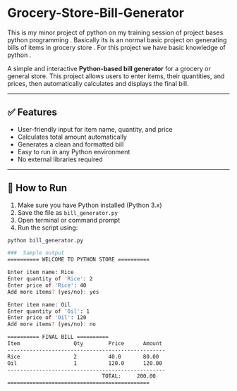 # Grocery-Store-Bill-Generator
This is my minor project of python on my training session of project bases python programming . Basically its is an normal basic project on generating bills of items in grocery store  . For this project we have basic knowledge of python . 

A simple and interactive **Python-based bill generator** for a grocery or general store. This project allows users to enter items, their quantities, and prices, then automatically calculates and displays the final bill.

---

## ✅ Features

- User-friendly input for item name, quantity, and price
- Calculates total amount automatically
- Generates a clean and formatted bill
- Easy to run in any Python environment
- No external libraries required

---

## 🚀 How to Run

1. Make sure you have Python installed (Python 3.x)
2. Save the file as `bill_generator.py`
3. Open terminal or command prompt
4. Run the script using:

```bash
python bill_generator.py

###  Sample output
========== WELCOME TO PYTHON STORE ==========

Enter item name: Rice
Enter quantity of 'Rice': 2
Enter price of 'Rice': 40
Add more items? (yes/no): yes

Enter item name: Oil
Enter quantity of 'Oil': 1
Enter price of 'Oil': 120
Add more items? (yes/no): no

========== FINAL BILL ==========
Item                 Qty        Price      Amount    
--------------------------------------------------
Rice                 2          40.0       80.00     
Oil                  1          120.0      120.00    
--------------------------------------------------
                              TOTAL:     200.00
=============================================
